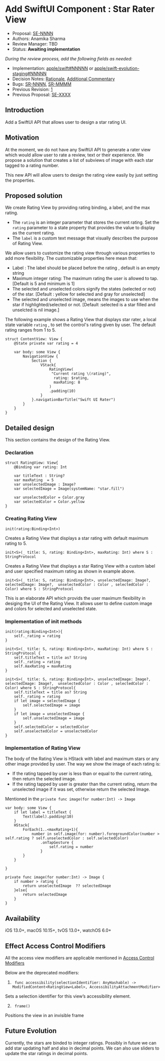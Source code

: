 # Add SwiftUI Component : Star Rater View

* Proposal: [SE-NNNN](NNNN-filename.md)
* Authors: Anamika Sharma
* Review Manager: TBD
* Status: **Awaiting implementation**

*During the review process, add the following fields as needed:*

* Implementation: [apple/swift#NNNNN](https://github.com/apple/swift/pull/NNNNN) or [apple/swift-evolution-staging#NNNNN](https://github.com/apple/swift-evolution-staging/pull/NNNNN)
* Decision Notes: [Rationale](https://forums.swift.org/), [Additional Commentary](https://forums.swift.org/)
* Bugs: [SR-NNNN](https://bugs.swift.org/browse/SR-NNNN), [SR-MMMM](https://bugs.swift.org/browse/SR-MMMM)
* Previous Revision: [1](https://github.com/apple/swift-evolution/blob/...commit-ID.../proposals/NNNN-filename.md)
* Previous Proposal: [SE-XXXX](XXXX-filename.md)

## Introduction

Add a SwiftUI API that allows user to design a star rating UI. 

## Motivation

At the moment, we do not have any SwiftUI API to generate a rater view which would allow user to rate a review, text or their experience. We propose a solution that creates a list of subviews of image with each star tagged to a rating number.

This new API will allow users to design the rating view easily by just setting the properties. 

## Proposed solution
We create Rating View by providing rating binding, a label, and the max rating. 

* The ```rating``` is an integer parameter that stores the current rating. Set the ```rating``` parameter to a state property that provides the value to display as the current rating. 
* The ```label``` is a custom text message that visually describes the purpose of Rating View.

We allow users to customize the rating view through various properties to add more flexibility. The customizable properties here mean that:

* Label : The label should be placed before the rating , default  is an empty string
* Maximum integer rating: The maximum rating the user is allowed to tap. [Default is 5 and minimum is 1]
* The selected and unselected colors signify the states (selected or not) of the star. [Default : yellow for selected and gray for unselected]
* The selected and unselected image, means the images to use when the star if highlighted/selected or not. [Default :selected is a star filled and unselcted is nil image.]

The following example shows a Rating View that displays star rater, a local state variable ```rating``` , to set the control's rating given by user. The default rating ranges from 1 to 5.

```
struct ContentView: View {
    @State private var rating = 4
    
    var body: some View {
        NavigationView {
            Section {
                VStack{
                    RatingView(
                     "Current rating \(rating)",
                      rating: $rating,
                      maxRating: 8
                    )
                    .padding(10)
                }  
            }.navigationBarTitle("Swift UI Rater")
        }
    }
}

```

## Detailed design

This section contains the design of the Rating View. 

### Declaration

```
struct RatingView: View{
    @Binding var rating: Int
    
    var titleText : String?
    var maxRating  = 5
    var unselectedImage : Image?
    var selectedImage = Image(systemName: "star.fill")
    
    var unselectedColor = Color.gray
    var selectedColor = Color.yellow
}
```

### Creating Rating View

```init(rating:Binding<Int>)```

Creates a Rating View that displays a star rating with default maximum rating to 5.


```init<S>(_ title: S, rating: Binding<Int>, maxRating: Int) where S : StringProtocol```

Creates a Rating View that displays a star Rating View with a custom label and user specified maximum rating as shown in example above.

```init<S>(_ title: S, rating: Binding<Int>, unselectedImage: Image?, selectedImage: Image?,  unselectedColor : Color , selectedColor : Color) where S : StringProtocol```

This is an elaborate API which provids the user maximum flexibility in desiging the UI of the Rating View. It allows user to define custom image and colors for selected and unselected state.

### Implementation of init methods

```
init(rating:Binding<Int>){
    self._rating = rating
}
```
``` 
init<S>(_ title: S, rating: Binding<Int>, maxRating: Int) where S : StringProtocol {
    self.titleText = title as? String
    self._rating = rating
    self.maxRating = maxRating
}
```
``` 
init<S>(_ title: S, rating: Binding<Int>, unselectedImage: Image?, selectedImage: Image?,  unselectedColor : Color , selectedColor : Color) where S : StringProtocol{
    self.titleText = title as? String
    self._rating = rating
    if let image = selectedImage {
        self.selectedImage = image
    }
    if let image = unselectedImage {
        self.unselectedImage = image
    }
    self.selectedColor = selectedColor
    self.unselectedColor = unselectedColor
}

```
### Implementation of Rating View 
The body of the Rating View is HStack with label and maximum stars or any other image provided by user. The way we show the image of each rating is: 

* If the rating tapped by user is less than or equal to the current rating, then return the selected image. 
* If the rating tapped by user is greater than the current rating, return the unselected image if it was set, otherwise return the selected Image.

Mentioned in the ```private func image(for number:Int) -> Image```

```
var body: some View {
    if let label = titleText {
        Text(label).padding(10)
    }
    HStack{
        ForEach(1..<maxRating+1){
            number in self.image(for: number).foregroundColor(number > self.rating ? self.unselectedColor : self.selectedColor)
                .onTapGesture {
                    self.rating = number
                }
        }
    }

}

private func image(for number:Int) -> Image {
    if number > rating {
        return unselectedImage  ?? selectedImage
    }else{
        return selectedImage
    }
}
```

## Availability
iOS 13.0+, 
macOS 10.15+, 
tvOS 13.0+, 
watchOS 6.0+

## Effect Access Control Modifiers

All the access view modifiers are applicable mentioned in [Access Control Modifiers](https://developer.apple.com/documentation/swiftui/stepper-view-modifiers) 

Below are the deprecated modifiers: 

1. ``` func accessibility(selectionIdentifier: AnyHashable) -> ModifiedContent<RatingView<Label>, AccessibilityAttachmentModifier>```

Sets a selection identifier for this view’s accessibility element.

2. ``` frame()```

Positions the view in an invisible frame

## Future Evolution

Currently, the stars are binded to integer ratings. Possibly in future we can add star updating half and also in decimal points. 
We can also use sliders to update the star ratings in decimal points.

